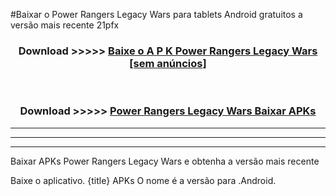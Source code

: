 #Baixar o Power Rangers Legacy Wars   para tablets Android gratuitos a versão mais recente 21pfx


<div align="center">
<h3>Download >>>>> <a href="https://pt-web.web.app/?pt= Power Rangers Legacy Wars ">Baixe o A P K Power Rangers Legacy Wars  [sem anúncios]</a></h3><br>

<h3>Download >>>>> <a href="https://pt-web.web.app/?pt= Power Rangers Legacy Wars ">Power Rangers Legacy Wars  Baixar APKs</a></h3>
</div>

----------------------------------------------------------

----------------------------------------------------------

----------------------------------------------------------

Baixar APKs Power Rangers Legacy Wars  e obtenha a versão mais recente

Baixe o aplicativo. {title} APKs O nome é a versão para .Android.


